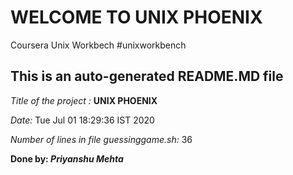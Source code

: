 # WELCOME TO UNIX PHOENIX

Coursera Unix Workbech #unixworkbench

## This is an auto-generated README.MD file

*Title of the project :* **UNIX PHOENIX**

 *Date:*
Tue Jul 01 18:29:36 IST 2020

 *Number of lines in file guessinggame.sh:*
36

 **Done by: _Priyanshu Mehta_**
